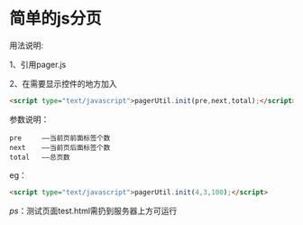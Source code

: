 # 简单的js分页

用法说明:

1、引用pager.js

2、在需要显示控件的地方加入
``` html
<script type="text/javascript">pagerUtil.init(pre,next,total);</script>
```

参数说明：
```
pre 	——当前页前面标签个数
next	——当前页后面标签个数
total	——总页数
```

eg：
``` html
<script type="text/javascript">pagerUtil.init(4,3,100);</script>
```

*ps*：测试页面test.html需扔到服务器上方可运行
